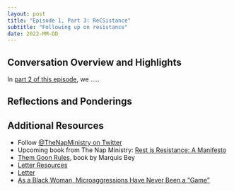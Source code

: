 ```yaml
---
layout: post
title: "Episode 1, Part 3: ReCSistance"
subtitle: "Following up on resistance"
date: 2022-MM-DD
---
```


## Conversation Overview and Highlights
In [part 2 of this episode](#LINK), we .....

## Reflections and Ponderings

## Additional Resources
- Follow [@TheNapMinistry on Twitter](https://twitter.com/TheNapMinistry)
- Upcoming book from The Nap Ministry: [Rest is Resistance: A Manifesto](https://thenapministry.com)
- [Them Goon Rules](https://uapress.arizona.edu/book/them-goon-rules), book by Marquis Bey
- [Letter Resources](https://linktr.ee/csed_community)
- [Letter](https://the-papaya-project.github.io/letter)
- [As a Black Woman, Microaggressions Have Never Been a “Game”](https://momentum.medium.com/as-a-black-woman-microaggressions-have-never-been-a-game-15dc859128a4)

